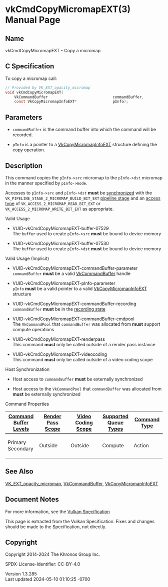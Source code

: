 # vkCmdCopyMicromapEXT(3) Manual Page

## Name

vkCmdCopyMicromapEXT - Copy a micromap



## <a href="#_c_specification" class="anchor"></a>C Specification

To copy a micromap call:

``` c
// Provided by VK_EXT_opacity_micromap
void vkCmdCopyMicromapEXT(
    VkCommandBuffer                             commandBuffer,
    const VkCopyMicromapInfoEXT*                pInfo);
```

## <a href="#_parameters" class="anchor"></a>Parameters

- `commandBuffer` is the command buffer into which the command will be
  recorded.

- `pInfo` is a pointer to a
  [VkCopyMicromapInfoEXT](https://registry.khronos.org/vulkan/specs/1.3-extensions/man/html/VkCopyMicromapInfoEXT.html) structure defining
  the copy operation.

## <a href="#_description" class="anchor"></a>Description

This command copies the `pInfo->src` micromap to the `pInfo->dst`
micromap in the manner specified by `pInfo->mode`.

Accesses to `pInfo->src` and `pInfo->dst` **must** be <a
href="https://registry.khronos.org/vulkan/specs/1.3-extensions/html/vkspec.html#synchronization-dependencies"
target="_blank" rel="noopener">synchronized</a> with the
`VK_PIPELINE_STAGE_2_MICROMAP_BUILD_BIT_EXT` <a
href="https://registry.khronos.org/vulkan/specs/1.3-extensions/html/vkspec.html#synchronization-pipeline-stages"
target="_blank" rel="noopener">pipeline stage</a> and an <a
href="https://registry.khronos.org/vulkan/specs/1.3-extensions/html/vkspec.html#synchronization-access-types"
target="_blank" rel="noopener">access type</a> of
`VK_ACCESS_2_MICROMAP_READ_BIT_EXT` or
`VK_ACCESS_2_MICROMAP_WRITE_BIT_EXT` as appropriate.

Valid Usage

- <a href="#VUID-vkCmdCopyMicromapEXT-buffer-07529"
  id="VUID-vkCmdCopyMicromapEXT-buffer-07529"></a>
  VUID-vkCmdCopyMicromapEXT-buffer-07529  
  The `buffer` used to create `pInfo->src` **must** be bound to device
  memory

- <a href="#VUID-vkCmdCopyMicromapEXT-buffer-07530"
  id="VUID-vkCmdCopyMicromapEXT-buffer-07530"></a>
  VUID-vkCmdCopyMicromapEXT-buffer-07530  
  The `buffer` used to create `pInfo->dst` **must** be bound to device
  memory

Valid Usage (Implicit)

- <a href="#VUID-vkCmdCopyMicromapEXT-commandBuffer-parameter"
  id="VUID-vkCmdCopyMicromapEXT-commandBuffer-parameter"></a>
  VUID-vkCmdCopyMicromapEXT-commandBuffer-parameter  
  `commandBuffer` **must** be a valid
  [VkCommandBuffer](https://registry.khronos.org/vulkan/specs/1.3-extensions/man/html/VkCommandBuffer.html) handle

- <a href="#VUID-vkCmdCopyMicromapEXT-pInfo-parameter"
  id="VUID-vkCmdCopyMicromapEXT-pInfo-parameter"></a>
  VUID-vkCmdCopyMicromapEXT-pInfo-parameter  
  `pInfo` **must** be a valid pointer to a valid
  [VkCopyMicromapInfoEXT](https://registry.khronos.org/vulkan/specs/1.3-extensions/man/html/VkCopyMicromapInfoEXT.html) structure

- <a href="#VUID-vkCmdCopyMicromapEXT-commandBuffer-recording"
  id="VUID-vkCmdCopyMicromapEXT-commandBuffer-recording"></a>
  VUID-vkCmdCopyMicromapEXT-commandBuffer-recording  
  `commandBuffer` **must** be in the [recording
  state](#commandbuffers-lifecycle)

- <a href="#VUID-vkCmdCopyMicromapEXT-commandBuffer-cmdpool"
  id="VUID-vkCmdCopyMicromapEXT-commandBuffer-cmdpool"></a>
  VUID-vkCmdCopyMicromapEXT-commandBuffer-cmdpool  
  The `VkCommandPool` that `commandBuffer` was allocated from **must**
  support compute operations

- <a href="#VUID-vkCmdCopyMicromapEXT-renderpass"
  id="VUID-vkCmdCopyMicromapEXT-renderpass"></a>
  VUID-vkCmdCopyMicromapEXT-renderpass  
  This command **must** only be called outside of a render pass instance

- <a href="#VUID-vkCmdCopyMicromapEXT-videocoding"
  id="VUID-vkCmdCopyMicromapEXT-videocoding"></a>
  VUID-vkCmdCopyMicromapEXT-videocoding  
  This command **must** only be called outside of a video coding scope

Host Synchronization

- Host access to `commandBuffer` **must** be externally synchronized

- Host access to the `VkCommandPool` that `commandBuffer` was allocated
  from **must** be externally synchronized

Command Properties

<table class="tableblock frame-all grid-all stretch">
<colgroup>
<col style="width: 20%" />
<col style="width: 20%" />
<col style="width: 20%" />
<col style="width: 20%" />
<col style="width: 20%" />
</colgroup>
<thead>
<tr class="header">
<th class="tableblock halign-left valign-top"><a
href="#VkCommandBufferLevel">Command Buffer Levels</a></th>
<th class="tableblock halign-left valign-top"><a
href="#vkCmdBeginRenderPass">Render Pass Scope</a></th>
<th class="tableblock halign-left valign-top"><a
href="#vkCmdBeginVideoCodingKHR">Video Coding Scope</a></th>
<th class="tableblock halign-left valign-top"><a
href="#VkQueueFlagBits">Supported Queue Types</a></th>
<th class="tableblock halign-left valign-top"><a
href="#fundamentals-queueoperation-command-types">Command Type</a></th>
</tr>
</thead>
<tbody>
<tr class="odd">
<td class="tableblock halign-left valign-top"><p>Primary<br />
Secondary</p></td>
<td class="tableblock halign-left valign-top"><p>Outside</p></td>
<td class="tableblock halign-left valign-top"><p>Outside</p></td>
<td class="tableblock halign-left valign-top"><p>Compute</p></td>
<td class="tableblock halign-left valign-top"><p>Action</p></td>
</tr>
</tbody>
</table>

## <a href="#_see_also" class="anchor"></a>See Also

[VK_EXT_opacity_micromap](https://registry.khronos.org/vulkan/specs/1.3-extensions/man/html/VK_EXT_opacity_micromap.html),
[VkCommandBuffer](https://registry.khronos.org/vulkan/specs/1.3-extensions/man/html/VkCommandBuffer.html),
[VkCopyMicromapInfoEXT](https://registry.khronos.org/vulkan/specs/1.3-extensions/man/html/VkCopyMicromapInfoEXT.html)

## <a href="#_document_notes" class="anchor"></a>Document Notes

For more information, see the <a
href="https://registry.khronos.org/vulkan/specs/1.3-extensions/html/vkspec.html#vkCmdCopyMicromapEXT"
target="_blank" rel="noopener">Vulkan Specification</a>

This page is extracted from the Vulkan Specification. Fixes and changes
should be made to the Specification, not directly.

## <a href="#_copyright" class="anchor"></a>Copyright

Copyright 2014-2024 The Khronos Group Inc.

SPDX-License-Identifier: CC-BY-4.0

Version 1.3.285  
Last updated 2024-05-10 01:10:25 -0700
